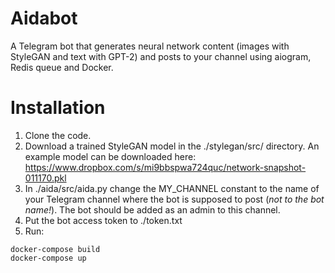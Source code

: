 # Aidabot
A Telegram bot that generates neural network content (images with StyleGAN and text with GPT-2) and posts to your channel using aiogram, Redis queue and Docker.

# Installation
1. Clone the code.
2. Download a trained StyleGAN model in the ./stylegan/src/ directory. An example model can be downloaded here: https://www.dropbox.com/s/mi9bbspwa724quc/network-snapshot-011170.pkl
3. In ./aida/src/aida.py change the MY_CHANNEL constant to the name of your Telegram channel where the bot is supposed to post (*not to the bot name!*). The bot should be added as an admin to this channel.
4. Put the bot access token to ./token.txt
5. Run:
```
docker-compose build
docker-compose up
```